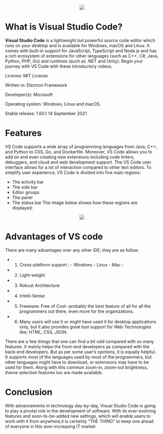 <p align="center">
  <img src="https://pbs.twimg.com/profile_images/1410632439370641409/Pt-7RucE_400x400.jpg" />
</p>

# **What is Visual Studio Code?**

**Visual Studio Code** is a lightweight but powerful source code editor which runs on your desktop and is available for Windows, macOS and Linux.
It comes with built-in support for JavaScript, TypeScript and Node.js and has a rich ecosystem of extensions for other languages (such as C++, C#, Java, Python, PHP, Go)
and runtimes (such as .NET and Unity). Begin your journey with VS Code with these introductory videos.

License: MIT License

Written in: Electron Framework

Developer(s): Microsoft

Operating system:  Windows, Linux and macOS.

Stable release: 1.60.1 14 September 2021

# **Features**

VS Code supports a wide array of programming languages from Java, C++, and Python to CSS, Go, and Dockerfile. Moreover, VS Code allows you to add on and even
creating new extensions including code linters, debuggers, and cloud and web development support.
The VS Code user interface allows for a lot of interaction compared to other text editors. To simplify user experience, VS Code is divided into five main regions:

- The activity bar
- The side bar
- Editor groups
- The panel
- The status bar
The image below shows how these regions are displayed:

<p align="center">
  <img src="https://code.visualstudio.com/assets/docs/getstarted/userinterface/hero.png" />
</p>

# **Advantages of VS code**

There are many advantages over any other IDE; they are as follow:

- 1. Cross-platform support :
          - Windows
          - Linux
          - Mac
          - 
- 2. Light-weight

- 3. Robust Architecture

- 4. Intelli-Sense

- 5. Freeware: Free of Cost- probably the best feature of all for all the programmers out there, even more for the organizations.

- 6. Many users will use it or might have used it for desktop applications only, but it also provides great tool support for Web Technologies like; HTML, CSS, JSON.

There are a few things that one can find a bit odd compared with so many features. It mainly helps the front-end developers as compared with the back-end developers.
But as per some user’s opinions, it is equally helpful. It supports most of the languages used by most of the programmers, but other languages might have to download,
or extensions may have to be used for them. Along with this common zoom-in, zoom-out brightness, theme selection features too are made available.

# **Conclusion**

With advancements in technology day-by-day, Visual Studio Code is going to play a pivotal role in the development of software. With its ever-evolving features
and soon-to-be-added new settings, which will enable users to work with it from anywhere,it is certainly “THE THING” to keep one ahead of everyone in this ever-increasing
IT market.
